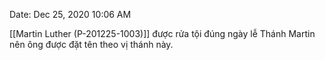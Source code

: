 Date: Dec 25, 2020 10:06 AM

[[Martin Luther (P-201225-1003)]] được rửa tội đúng ngày lễ Thánh Martin nên ông được đặt tên theo vị thánh này.